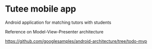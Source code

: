 # Tutee mobile app

Android application for matching tutors with students

Reference on Model-View-Presenter architecture

https://github.com/googlesamples/android-architecture/tree/todo-mvp
